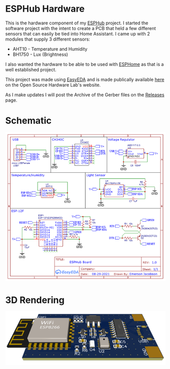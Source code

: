 # ESPHub Hardware

This is the hardware component of my [ESPHub](https://github.com/emwjacobson/ESPHub) project. I started the software project with the intent to create a PCB that held a few different sensors that can easily be tied into Home Assistant. I came up with 2 modules that supply 3 different sensors:

- AHT10 - Temperature and Humidity
- BH1750 - Lux (Brightness)

I also wanted the hardware to be able to be used with [ESPHome](https://esphome.io/) as that is a well established project.

This project was made using [EasyEDA](https://easyeda.com/) and is made publically available [here](https://oshwlab.com/emwjacobson/esp-12f-ch340) on the Open Source Hardware Lab's website.

As I make updates I will post the Archive of the Gerber files on the [Releases](https://github.com/emwjacobson/ESPHub-Hardware/releases) page.

# Schematic

![Schematic](images/Schematic.png)

# 3D Rendering

![Design](images/Design.png)
